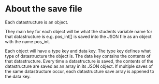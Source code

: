 # About the save file

Each datastructure is an object.

They main key for each object will be what the students variable name for that datastructure is
e.g. pos_int[] is saved into the JSON file as an object with the name pos_int.

Each object will have a type key and data key.
The type key defines what type of datastructure the object is.
The data key contains the contents of that datastructure.
Every time a datastructure is saved, the contents of the datastructure are saved as an array in its JSON object.
If multiple saves of the same datastructure occur, each datastructure save array is appened to the data key.


